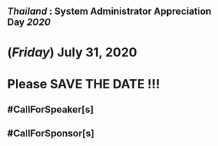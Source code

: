 ## ***Thailand*** : System Administrator Appreciation Day ***2020***
# **(*Friday*) July 31, 2020**
# Please SAVE THE DATE !!!

## #CallForSpeaker[s]
## #CallForSponsor[s]